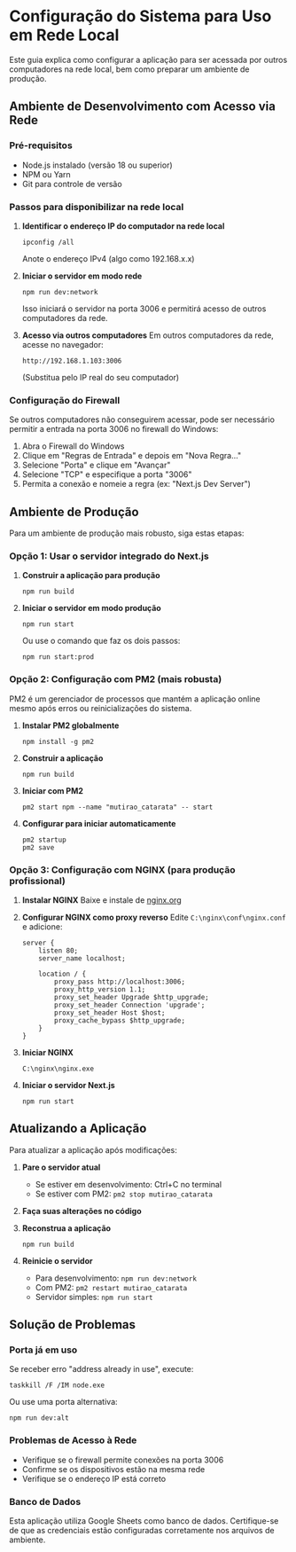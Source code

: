 # Configuração do Sistema para Uso em Rede Local

Este guia explica como configurar a aplicação para ser acessada por outros computadores na rede local, bem como preparar um ambiente de produção.

## Ambiente de Desenvolvimento com Acesso via Rede

### Pré-requisitos
- Node.js instalado (versão 18 ou superior)
- NPM ou Yarn
- Git para controle de versão

### Passos para disponibilizar na rede local

1. **Identificar o endereço IP do computador na rede local**
   ```
   ipconfig /all
   ```
   Anote o endereço IPv4 (algo como 192.168.x.x)

2. **Iniciar o servidor em modo rede**
   ```
   npm run dev:network
   ```
   Isso iniciará o servidor na porta 3006 e permitirá acesso de outros computadores da rede.

3. **Acesso via outros computadores**
   Em outros computadores da rede, acesse no navegador:
   ```
   http://192.168.1.103:3006
   ```
   (Substitua pelo IP real do seu computador)

### Configuração do Firewall
Se outros computadores não conseguirem acessar, pode ser necessário permitir a entrada na porta 3006 no firewall do Windows:

1. Abra o Firewall do Windows
2. Clique em "Regras de Entrada" e depois em "Nova Regra..."
3. Selecione "Porta" e clique em "Avançar"
4. Selecione "TCP" e especifique a porta "3006"
5. Permita a conexão e nomeie a regra (ex: "Next.js Dev Server")

## Ambiente de Produção

Para um ambiente de produção mais robusto, siga estas etapas:

### Opção 1: Usar o servidor integrado do Next.js

1. **Construir a aplicação para produção**
   ```
   npm run build
   ```

2. **Iniciar o servidor em modo produção**
   ```
   npm run start
   ```
   Ou use o comando que faz os dois passos:
   ```
   npm run start:prod
   ```

### Opção 2: Configuração com PM2 (mais robusta)

PM2 é um gerenciador de processos que mantém a aplicação online mesmo após erros ou reinicializações do sistema.

1. **Instalar PM2 globalmente**
   ```
   npm install -g pm2
   ```

2. **Construir a aplicação**
   ```
   npm run build
   ```

3. **Iniciar com PM2**
   ```
   pm2 start npm --name "mutirao_catarata" -- start
   ```

4. **Configurar para iniciar automaticamente**
   ```
   pm2 startup
   pm2 save
   ```

### Opção 3: Configuração com NGINX (para produção profissional)

1. **Instalar NGINX**
   Baixe e instale de [nginx.org](http://nginx.org/en/download.html)

2. **Configurar NGINX como proxy reverso**
   Edite `C:\nginx\conf\nginx.conf` e adicione:

   ```nginx
   server {
       listen 80;
       server_name localhost;

       location / {
           proxy_pass http://localhost:3006;
           proxy_http_version 1.1;
           proxy_set_header Upgrade $http_upgrade;
           proxy_set_header Connection 'upgrade';
           proxy_set_header Host $host;
           proxy_cache_bypass $http_upgrade;
       }
   }
   ```

3. **Iniciar NGINX**
   ```
   C:\nginx\nginx.exe
   ```

4. **Iniciar o servidor Next.js**
   ```
   npm run start
   ```

## Atualizando a Aplicação

Para atualizar a aplicação após modificações:

1. **Pare o servidor atual**
   - Se estiver em desenvolvimento: Ctrl+C no terminal
   - Se estiver com PM2: `pm2 stop mutirao_catarata`

2. **Faça suas alterações no código**

3. **Reconstrua a aplicação**
   ```
   npm run build
   ```

4. **Reinicie o servidor**
   - Para desenvolvimento: `npm run dev:network`
   - Com PM2: `pm2 restart mutirao_catarata`
   - Servidor simples: `npm run start`

## Solução de Problemas

### Porta já em uso
Se receber erro "address already in use", execute:
```
taskkill /F /IM node.exe
```
Ou use uma porta alternativa:
```
npm run dev:alt
```

### Problemas de Acesso à Rede
- Verifique se o firewall permite conexões na porta 3006
- Confirme se os dispositivos estão na mesma rede
- Verifique se o endereço IP está correto

### Banco de Dados
Esta aplicação utiliza Google Sheets como banco de dados. Certifique-se de que as credenciais estão configuradas corretamente nos arquivos de ambiente. 